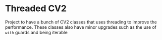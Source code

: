 # Threaded CV2

Project to have a bunch of CV2 classes that uses threading to improve the
performance. These classes also have minor upgrades such as the use of `with`
guards and being iterable
